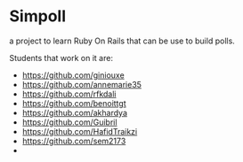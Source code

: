 # Simpoll

a project to learn Ruby On Rails that can be use to build polls.

Students that work on it are:

- https://github.com/giniouxe
- https://github.com/annemarie35
- https://github.com/rfkdali
- https://github.com/benoittgt
- https://github.com/akhardya
- https://github.com/Guibril
- https://github.com/HafidTraikzi
- https://github.com/sem2173
- 
